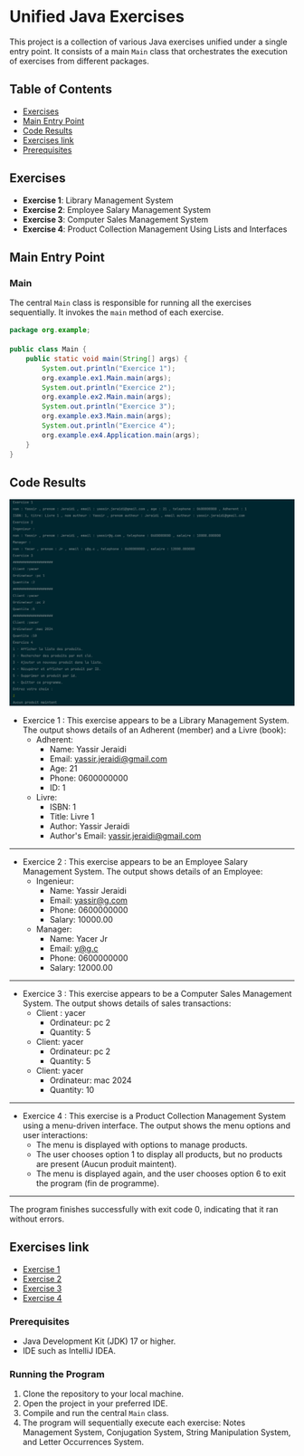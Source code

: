 # Unified Java Exercises

This project is a collection of various Java exercises unified under a single entry point. It consists of a main `Main`
class that orchestrates the execution of exercises from different packages.

## Table of Contents

- [Exercises](#exercises)
- [Main Entry Point](#main-entry-point)
- [Code Results](#code-results)
- [Exercises link](#exercises-link)
- [Prerequisites](#prerequisites)

## Exercises

- **Exercise 1**: Library Management System
- **Exercise 2**: Employee Salary Management System
- **Exercise 3**: Computer Sales Management System
- **Exercise 4**: Product Collection Management Using Lists and Interfaces

## Main Entry Point

### Main

The central `Main` class is responsible for running all the exercises sequentially. It invokes the `main` method of each
exercise.

```java
package org.example;

public class Main {
    public static void main(String[] args) {
        System.out.println("Exercice 1");
        org.example.ex1.Main.main(args);
        System.out.println("Exercice 2");
        org.example.ex2.Main.main(args);
        System.out.println("Exercice 3");
        org.example.ex3.Main.main(args);
        System.out.println("Exercice 4");
        org.example.ex4.Application.main(args);
    }
}
```

## Code Results

![Code Results](code-result.png)

- Exercice 1 :
  This exercise appears to be a Library Management System. The output shows details of an Adherent (member) and a
  Livre (book):
    - Adherent:
        - Name: Yassir Jeraidi
        - Email: yassir.jeraidi@gmail.com
        - Age: 21
        - Phone: 0600000000
        - ID: 1
    - Livre:
        - ISBN: 1
        - Title: Livre 1
        - Author: Yassir Jeraidi
        - Author's Email: yassir.jeraidi@gmail.com

***

- Exercice 2 :
  This exercise appears to be an Employee Salary Management System. The output shows details of an Employee:
    - Ingenieur:
        - Name: Yassir Jeraidi
        - Email: yassir@g.com
        - Phone: 0600000000
        - Salary: 10000.00
    - Manager:
        - Name: Yacer Jr
        - Email: y@g.c
        - Phone: 0600000000
        - Salary: 12000.00

***

- Exercice 3 :
  This exercise appears to be a Computer Sales Management System. The output shows details of sales transactions:
    - Client : yacer
        - Ordinateur: pc 2
        - Quantity: 5
    - Client: yacer
        - Ordinateur: pc 2
        - Quantity: 5
    - Client: yacer
        - Ordinateur: mac 2024
        - Quantity: 10

***

- Exercice 4 :
  This exercise is a Product Collection Management System using a menu-driven interface. The output shows the menu
  options and user interactions:
    - The menu is displayed with options to manage products.
    - The user chooses option 1 to display all products, but no products are present (Aucun produit maintent).
    - The menu is displayed again, and the user chooses option 6 to exit the program (fin de programme).

***

The program finishes successfully with exit code 0, indicating that it ran without errors.

## Exercises link

- [Exercise 1](src/main/java/org/example/ex1/readme.md)
- [Exercise 2](src/main/java/org/example/ex2/readme.md)
- [Exercise 3](src/main/java/org/example/ex3/readme.md)
- [Exercise 4](src/main/java/org/example/ex4/readme.md)

### Prerequisites

- Java Development Kit (JDK) 17 or higher.
- IDE such as IntelliJ IDEA.

### Running the Program

1. Clone the repository to your local machine.
2. Open the project in your preferred IDE.
3. Compile and run the central `Main` class.
4. The program will sequentially execute each exercise: Notes Management System, Conjugation System, String Manipulation
   System, and Letter Occurrences System.
